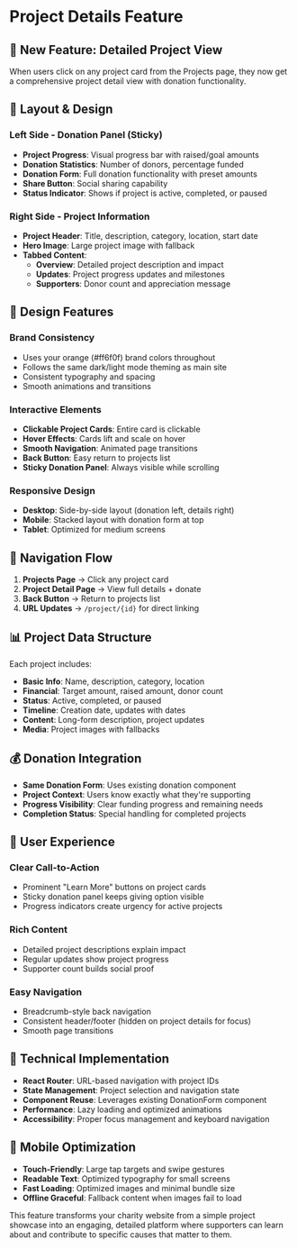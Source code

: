 # Project Details Feature

## 🎯 **New Feature: Detailed Project View**

When users click on any project card from the Projects page, they now get a comprehensive project detail view with donation functionality.

## 📱 **Layout & Design**

### **Left Side - Donation Panel (Sticky)**
- **Project Progress**: Visual progress bar with raised/goal amounts
- **Donation Statistics**: Number of donors, percentage funded
- **Donation Form**: Full donation functionality with preset amounts
- **Share Button**: Social sharing capability
- **Status Indicator**: Shows if project is active, completed, or paused

### **Right Side - Project Information**
- **Project Header**: Title, description, category, location, start date
- **Hero Image**: Large project image with fallback
- **Tabbed Content**:
  - **Overview**: Detailed project description and impact
  - **Updates**: Project progress updates and milestones  
  - **Supporters**: Donor count and appreciation message

## 🎨 **Design Features**

### **Brand Consistency**
- Uses your orange (#ff6f0f) brand colors throughout
- Follows the same dark/light mode theming as main site
- Consistent typography and spacing
- Smooth animations and transitions

### **Interactive Elements**
- **Clickable Project Cards**: Entire card is clickable
- **Hover Effects**: Cards lift and scale on hover
- **Smooth Navigation**: Animated page transitions
- **Back Button**: Easy return to projects list
- **Sticky Donation Panel**: Always visible while scrolling

### **Responsive Design**
- **Desktop**: Side-by-side layout (donation left, details right)
- **Mobile**: Stacked layout with donation form at top
- **Tablet**: Optimized for medium screens

## 🔄 **Navigation Flow**

1. **Projects Page** → Click any project card
2. **Project Detail Page** → View full details + donate
3. **Back Button** → Return to projects list
4. **URL Updates** → `/project/{id}` for direct linking

## 📊 **Project Data Structure**

Each project includes:
- **Basic Info**: Name, description, category, location
- **Financial**: Target amount, raised amount, donor count
- **Status**: Active, completed, or paused
- **Timeline**: Creation date, updates with dates
- **Content**: Long-form description, project updates
- **Media**: Project images with fallbacks

## 💰 **Donation Integration**

- **Same Donation Form**: Uses existing donation component
- **Project Context**: Users know exactly what they're supporting
- **Progress Visibility**: Clear funding progress and remaining needs
- **Completion Status**: Special handling for completed projects

## 🎯 **User Experience**

### **Clear Call-to-Action**
- Prominent "Learn More" buttons on project cards
- Sticky donation panel keeps giving option visible
- Progress indicators create urgency for active projects

### **Rich Content**
- Detailed project descriptions explain impact
- Regular updates show project progress
- Supporter count builds social proof

### **Easy Navigation**
- Breadcrumb-style back navigation
- Consistent header/footer (hidden on project details for focus)
- Smooth page transitions

## 🔧 **Technical Implementation**

- **React Router**: URL-based navigation with project IDs
- **State Management**: Project selection and navigation state
- **Component Reuse**: Leverages existing DonationForm component
- **Performance**: Lazy loading and optimized animations
- **Accessibility**: Proper focus management and keyboard navigation

## 📱 **Mobile Optimization**

- **Touch-Friendly**: Large tap targets and swipe gestures
- **Readable Text**: Optimized typography for small screens
- **Fast Loading**: Optimized images and minimal bundle size
- **Offline Graceful**: Fallback content when images fail to load

This feature transforms your charity website from a simple project showcase into an engaging, detailed platform where supporters can learn about and contribute to specific causes that matter to them.